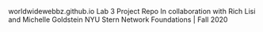 worldwidewebbz.github.io
Lab 3 Project Repo
In collaboration with Rich Lisi and Michelle Goldstein
NYU Stern Network Foundations | Fall 2020
